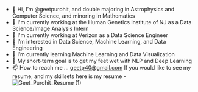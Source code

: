 - 👋 Hi, I’m @geetpurohit, and double majoring in Astrophysics and Computer Science, and minoring in Mathematics
- 💼 I'm currently working at the Human Genetics Institute of NJ as a Data Science/Image Analysis Intern
- 💼 I'm currently working at Verizon as a Data Science Engineer
- 👀 I’m interested in Data Science, Machine Learning, and Data Engineering
- 🌱 I’m currently learning Machine Learning and Data Visualization
- 🎯 My short-term goal is to get my feet wet with NLP and Deep Learning
- 📫 How to reach me ...  geetp40@gmail.com
If you would like to see my resume, and my skillsets here is my resume - 
![Geet_Purohit_Resume (1)](https://user-images.githubusercontent.com/68968629/210465509-f9ea93b9-dbc2-4de6-9f2a-d508602e1fa9.jpg)

